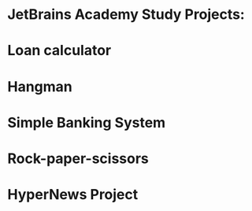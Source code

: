 # JetBrains Academy Study Projects:
# Loan calculator 
# Hangman
# Simple Banking System
# Rock-paper-scissors
# HyperNews Project
